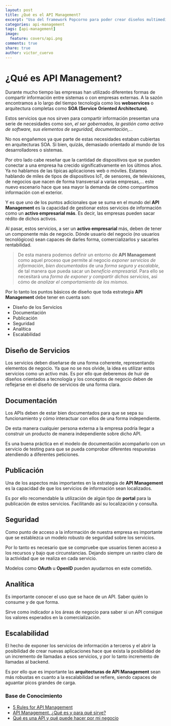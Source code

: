 ```yaml
---
layout: post
title: ¿Qué es el API Management?
excerpt: "Uso del framework Popcorno para poder crear diseños multimedia basados en vídeo para tu web."
categories: api-management
tags: [api-management]
image:
  feature: covers/api.png
comments: true
share: true
author: victor_cuervo
---
```


# ¿Qué es API Management?

Durante mucho tiempo las empresas han utilizado diferentes formas de compartir información entre sistemas o con empresas externas. A la sazón encontramos a lo largo del tiempo tecnología como los **webservices** o arquitectura completas como **SOA (Service Oriented Architecture)**.

Estos servicios que nos sirven para compartir información presentan una serie de necesidades como son, *el ser gobernados, la gestión como activo de software, sus elementos de seguridad, documentación,...*

No nos engañemos ya que parte de estas necesidades estaban cubiertas en arquitecturas SOA. Si bien, quizás, demasiado orientado al mundo de los desarrolladores o sistemas.

Por otro lado cabe reseñar que la cantidad de dispositivos que se pueden conectar a una empresa ha crecido significativamente en los últimos años. Ya no hablamos de las típicas aplicaciones web o móviles. Estamos hablando de miles de tipos de dispositivos IoT, de sensores, de televisiones, de negocios que nacen de forma transversal a varias empresas,... este nuevo escenario hace que sea mayor la demanda de cómo compartimos información con el exterior.

Y es que uno de los puntos adicionales que se suma en el mundo del **API Management** es la capacidad de gestionar estos servicios de información como un **activo empresarial más**. Es decir, las empresas pueden sacar rédito de dichos activos.

Al pasar, estos servicios, a ser un **activo empresarial** más, deben de tener un componente más de negocio. Dónde usuario del negocio (no usuarios tecnológicos) sean capaces de darles forma, comercializarlos y sacarles rentabilidad.

> De esta manera podemos definir un entorno de **API Management** como aquel proceso que permite al negocio *exponer servicios de información*, *bien documentados* de una *forma segura y escalable*, de tal manera que pueda sacar un *beneficio empresarial*. Para ello se necesitará una *forma de exponer y compartir dichos servicios*, así cómo de *analizar el comportamiento de los mismos*.

Por lo tanto los puntos básicos de diseño que toda estrategia **API Management** debe tener en cuenta son:

* Diseño de los Servicios
* Documentación
* Publicación
* Seguridad
* Analítica
* Escalabilidad

## Diseño de Servicios
Los servicios deben diseñarse de una forma coherente, representando elementos de negocio. Ya que no se nos olvide, la idea es utilizar estos servicios como un activo más. Es por ello que deberemos de huir de diseños orientados a tecnología y los conceptos de negocio deben de reflejarse en el diseño de servicios de una forma clara.

## Documentación
Los APIs deben de estar bien documentados para que se sepa su funcionamiento y cómo interactuar con ellos de una forma independiente.

De esta manera cualquier persona externa a la empresa podría llegar a construir un producto de manera independiente sobre dicho API.

Es una buena práctica en el modelo de documentación acompañarlo con un servicio de testing para que se pueda comprobar diferentes respuestas atendiendo a diferentes peticiones.

## Publicación
Una de los aspectos más importantes en la estrategia de **API Management** es la capacidad de que los servicios de información sean localizados.

Es por ello recomendable la utilización de algún tipo de **portal** para la publicación de estos servicios. Facilitando así su localización y consulta.

## Seguridad
Como punto de acceso a la información de nuestra empresa es importante que se establezca un modelo robusto de seguridad sobre los servicios.

Por lo tanto es necesario que se compruebe que usuarios tienen acceso a los recursos y bajo que circunstancias. Dejando siempre un rastro claro de la actividad que se realiza en cada servicio.

Modelos como **OAuth** u **OpenID** pueden ayudarnos en este cometido.

## Analítica
Es importante conocer el uso que se hace de un API. Saber quién lo consume y de que forma.

Sirve como indicador a los áreas de negocio para saber si un API consigue los valores esperados en la comercialización.

## Escalabilidad
El hecho de exponer los servicios de información a terceros y el abrir la posibilidad de crear nuevas aplicaciones hace que exista la posibilidad de un incremento de llamadas a esos servicios, y por lo tanto incremento de llamadas al backend.

Es por ello que es importante las **arquitecturas de API Management** sean más robustas en cuanto a la escalabilidad se refiere, siendo capaces de aguantar picos grandes de carga.

### Base de Conocimiento
* [5 Rules for API Management][1]
* [API Management. ¿Qué es y para qué sirve?][2]
* [Qué es una API y qué puede hacer por mi negocio][3]

[1]: https://techcrunch.com/2012/11/11/5-rules-for-api-management/
[2]: https://www.paradigmadigital.com/dev/api-management-que-es-y-para-que-sirve/
[3]: https://bbvaopen4u.com/es/actualidad/que-es-una-api-y-que-puede-hacer-por-mi-negocio
